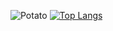 ![Potato](https://github-readme-stats.vercel.app/api?username=EldariaDevelopment&show_icons=true&theme=tokyonight&border_radius=20&border_color=#000000&line_height=21)
[![Top Langs](https://github-readme-stats.vercel.app/api/top-langs/?username=EldariaDevelopment&show_icons=true&theme=tokyonight&border_radius=20&border_color=#000000)](https://github.com/EldariaDevelopment/github-readme-stats)
